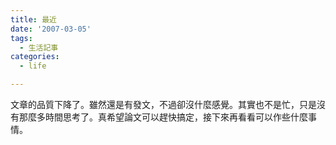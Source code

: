 ```yaml
---
title: 最近
date: '2007-03-05'
tags:
  - 生活記事
categories:
  - life

---
```

文章的品質下降了。雖然還是有發文，不過卻沒什麼感覺。其實也不是忙，只是沒有那麼多時間思考了。真希望論文可以趕快搞定，接下來再看看可以作些什麼事情。